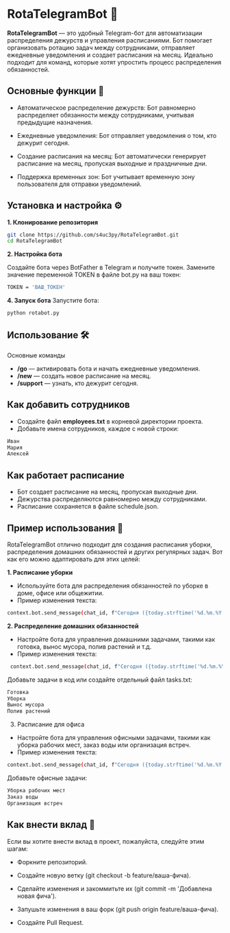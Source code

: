 # RotaTelegramBot 🤖

**RotaTelegramBot** — это удобный Telegram-бот для автоматизации распределения дежурств и управления расписаниями. Бот помогает организовать ротацию задач между сотрудниками, отправляет ежедневные уведомления и создает расписания на месяц. Идеально подходит для команд, которые хотят упростить процесс распределения обязанностей.

## Основные функции 🚀

 - Автоматическое распределение дежурств: Бот равномерно распределяет обязанности между сотрудниками, учитывая предыдущие назначения.

 - Ежедневные уведомления: Бот отправляет уведомления о том, кто дежурит сегодня.

 - Создание расписания на месяц: Бот автоматически генерирует расписание на месяц, пропуская выходные и праздничные дни.

 - Поддержка временных зон: Бот учитывает временную зону пользователя для отправки уведомлений.

## Установка и настройка ⚙️

**1. Клонирование репозитория**
```bash
git clone https://github.com/s4uc3py/RotaTelegramBot.git
cd RotaTelegramBot
```
**2. Настройка бота**

Создайте бота через BotFather в Telegram и получите токен.
Замените значение переменной TOKEN в файле bot.py на ваш токен:
```bash
TOKEN = 'ВАШ_ТОКЕН'
```
**4. Запуск бота**
Запустите бота:
```bash
python rotabot.py
```

## Использование 🛠️

Основные команды

- **/go** — активировать бота и начать ежедневные уведомления.
- **/new** — создать новое расписание на месяц.
- **/support** — узнать, кто дежурит сегодня.

## Как добавить сотрудников

- Создайте файл **employees.txt** в корневой директории проекта.
- Добавьте имена сотрудников, каждое с новой строки:
```bash
Иван
Мария
Алексей
```
## Как работает расписание

- Бот создает расписание на месяц, пропуская выходные дни.
- Дежурства распределяются равномерно между сотрудниками.
- Расписание сохраняется в файле schedule.json.

## Пример использования 🎯

RotaTelegramBot отлично подходит для создания расписания уборки, распределения домашних обязанностей и других регулярных задач. Вот как его можно адаптировать для этих целей:

**1. Расписание уборки**
- Используйте бота для распределения обязанностей по уборке в доме, офисе или общежитии.
- Пример изменения текста:
```bash
context.bot.send_message(chat_id, f"Сегодня ({today.strftime('%d.%m.%Y')}) дежурный по уборке: {duty_person}")
```
**2. Распределение домашних обязанностей**
- Настройте бота для управления домашними задачами, такими как готовка, вынос мусора, полив растений и т.д.
- Пример изменения текста:
```bash
 context.bot.send_message(chat_id, f"Сегодня ({today.strftime('%d.%m.%Y')}) ответственный за '{task}': {duty_person}")
```
Добавьте задачи в код или создайте отдельный файл tasks.txt:
```bash
Готовка
Уборка
Вынос мусора
Полив растений
```
3. Расписание для офиса
- Настройте бота для управления офисными задачами, такими как уборка рабочих мест, заказ воды или организация встреч.
- Пример изменения текста:
```bash
context.bot.send_message(chat_id, f"Сегодня ({today.strftime('%d.%m.%Y')}) ответственный за '{office_task}': {duty_person}")
```
Добавьте офисные задачи:
```bash
Уборка рабочих мест
Заказ воды
Организация встреч
```

## Как внести вклад 🤝
Если вы хотите внести вклад в проект, пожалуйста, следуйте этим шагам:

 - Форкните репозиторий.

 - Создайте новую ветку (git checkout -b feature/ваша-фича).

 - Сделайте изменения и закоммитьте их (git commit -m 'Добавлена новая фича').

 - Запушьте изменения в ваш форк (git push origin feature/ваша-фича).

 - Создайте Pull Request.
